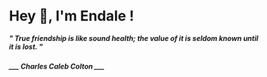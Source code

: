<h1 title="head"> Hey 👋, I'm Endale !</h1>

**<h5><i>" True friendship is like sound health; the value of it is seldom known until it is lost. "</i></h5>**

*<b>___ Charles Caleb Colton ___</b>*
